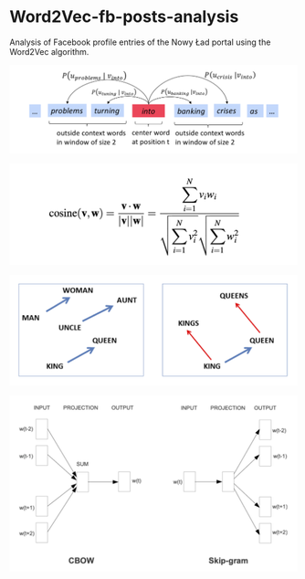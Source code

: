 # Word2Vec-fb-posts-analysis
Analysis of Facebook profile entries of the Nowy Ład portal using the Word2Vec algorithm.

![](https://github.com/KrzysiekJa/Word2Vec-fb-posts-analysis/blob/main/images/word_embedding.png)

![](https://github.com/KrzysiekJa/Word2Vec-fb-posts-analysis/blob/main/images/cosine_metric.png)

![](https://github.com/KrzysiekJa/Word2Vec-fb-posts-analysis/blob/main/images/example.png)

![](https://github.com/KrzysiekJa/Word2Vec-fb-posts-analysis/blob/main/images/architectures.png)
